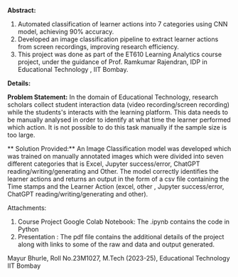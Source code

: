 **Abstract:**

1. Automated classification of learner actions into 7 categories using CNN model, achieving 90% accuracy.
2. Developed an image classification pipeline to extract learner actions from screen recordings, improving
research efficiency.
3. This project was done as part of the ET610 Learning Analytics course project, under the guidance of Prof. Ramkumar Rajendran, IDP in Educational Technology , IIT Bombay.

**Details:**

**Problem Statement:**
In the domain of Educational Technology, research scholars collect student interaction data (video recording/screen recording) while the students's interacts with the learning platform. 
This data needs to be manually analysed in order to identify at what time the learner performed which action. It is not possible to do this task manually if the sample size 
is too large.

**
Solution Provided:**
An Image Classification model was developed which was trained on manually annotated images which were divided into seven
different categories that is Excel, Jupyter success/error, ChatGPT reading/writing/generating and Other. 
The model correctly identifies the learner actions and returns an output in the form of a csv file
containing the Time stamps and the Learner Action (excel, other , Jupyter success/error, ChatGPT reading/writing/generating and other).

Attachments:
1) Course Project Google Colab Notebook: The .ipynb contains the code in Python
2) Presentation : The pdf file contains the additional details of the project along with links to some of the raw and data and output generated.


Mayur Bhurle,
Roll No.23M1027,
M.Tech (2023-25),
Educational Technology
 IIT Bombay

